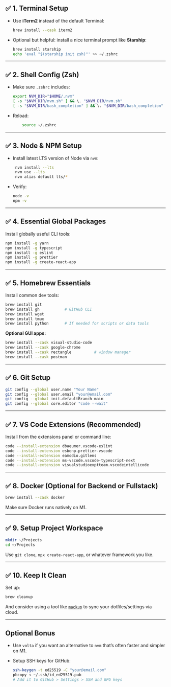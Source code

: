 ## ✅ 1. **Terminal Setup**

- Use **iTerm2** instead of the default Terminal:
    
	```bash
	brew install --cask iterm2
	```
    
- Optional but helpful: install a nice terminal prompt like **Starship**:
    
	```bash
	brew install starship
	echo 'eval "$(starship init zsh)"' >> ~/.zshrc

	```
    

---

## ✅ 2. **Shell Config (Zsh)**

- Make sure `.zshrc` includes:
    
    ```bash
	export NVM_DIR="$HOME/.nvm"
	[ -s "$NVM_DIR/nvm.sh" ] && \. "$NVM_DIR/nvm.sh"
	[ -s "$NVM_DIR/bash_completion" ] && \. "$NVM_DIR/bash_completion"
	```
    
- Reload:
    
    ```bash
	    source ~/.zshrc
	```

---

## ✅ 3. **Node & NPM Setup**

- Install latest LTS version of Node via `nvm`:
   ```bash
	nvm install --lts
	nvm use --lts
	nvm alias default lts/*
	```
    
- Verify:
	```bash
	node -v
	npm -v
	``` 

    

---

## ✅ 4. **Essential Global Packages**

Install globally useful CLI tools:

```bash
npm install -g yarn
npm install -g typescript
npm install -g eslint
npm install -g prettier
npm install -g create-react-app
```

---

## ✅ 5. **Homebrew Essentials**

Install common dev tools:

```bash
brew install git
brew install gh           # GitHub CLI
brew install wget
brew install tmux
brew install python       # If needed for scripts or data tools
```

**Optional GUI apps:**

```bash
brew install --cask visual-studio-code
brew install --cask google-chrome
brew install --cask rectangle          # window manager
brew install --cask postman
```

---

## ✅ 6. **Git Setup**

```bash
git config --global user.name "Your Name"
git config --global user.email "your@email.com"
git config --global init.defaultBranch main
git config --global core.editor "code --wait"
```

---

## ✅ 7. **VS Code Extensions (Recommended)**

Install from the extensions panel or command line:

```bash
code --install-extension dbaeumer.vscode-eslint
code --install-extension esbenp.prettier-vscode
code --install-extension eamodio.gitlens
code --install-extension ms-vscode.vscode-typescript-next
code --install-extension visualstudioexptteam.vscodeintellicode
```

---

## ✅ 8. **Docker (Optional for Backend or Fullstack)**

```bash
brew install --cask docker
```

Make sure Docker runs natively on M1.

---

## ✅ 9. **Setup Project Workspace**

```bash
mkdir ~/Projects
cd ~/Projects
```

Use `git clone`, `npx create-react-app`, or whatever framework you like.

---

## ✅ 10. **Keep It Clean**

Set up:

```bash
brew cleanup
```

And consider using a tool like [`mackup`](https://github.com/lra/mackup) to sync your dotfiles/settings via cloud.

---

## Optional Bonus

- Use `volta` if you want an alternative to `nvm` that’s often faster and simpler on M1.
    
- Setup SSH keys for GitHub:
    ```bash
    ssh-keygen -t ed25519 -C "your@email.com"
	pbcopy < ~/.ssh/id_ed25519.pub
	# Add it to GitHub > Settings > SSH and GPG keys
	```
